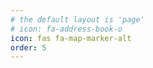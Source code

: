 ```yaml
---
# the default layout is 'page'
# icon: fa-address-book-o
icon: fas fa-map-marker-alt
order: 5
---
```

